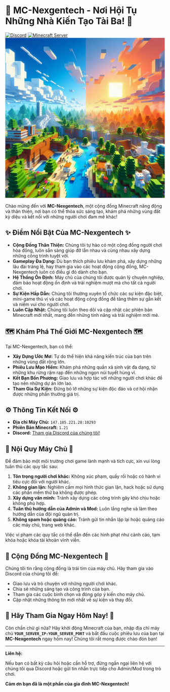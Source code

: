 # 🚀 MC-Nexgentech - Nơi Hội Tụ Những Nhà Kiến Tạo Tài Ba! 🚀

[![Discord](https://img.shields.io/discord/YOUR_DISCORD_SERVER_ID?color=5865F2&label=Discord&logo=discord&logoColor=fff)](YOUR_DISCORD_INVITE_LINK)
[![Minecraft Server](https://img.shields.io/badge/Minecraft-MC--Nexgentech-brightgreen?logo=minecraft&style=flat-square)](YOUR_SERVER_IP:YOUR_SERVER_PORT)
![Server Banner](images/banner.png)

Chào mừng đến với **MC-Nexgentech**, một cộng đồng Minecraft năng động và thân thiện, nơi bạn có thể thỏa sức sáng tạo, khám phá những vùng đất kỳ diệu và kết nối với những người chơi đam mê khác!

## ✨ Điểm Nổi Bật Của MC-Nexgentech ✨

* **Cộng Đồng Thân Thiện:** Chúng tôi tự hào có một cộng đồng người chơi hòa đồng, luôn sẵn sàng giúp đỡ lẫn nhau và cùng nhau xây dựng những công trình tuyệt vời.
* **Gameplay Đa Dạng:** Dù bạn thích phiêu lưu khám phá, xây dựng những lâu đài tráng lệ, hay tham gia vào các hoạt động cộng đồng, MC-Nexgentech luôn có điều gì đó dành cho bạn.
* **Hệ Thống Ổn Định:** Máy chủ của chúng tôi được quản lý chuyên nghiệp, đảm bảo hoạt động ổn định và trải nghiệm mượt mà cho tất cả người chơi.
* **Sự Kiện Hấp Dẫn:** Chúng tôi thường xuyên tổ chức các sự kiện đặc biệt, mini-game thú vị và các hoạt động cộng đồng để tăng thêm sự gắn kết và niềm vui cho người chơi.
* **Luôn Cập Nhật:** Chúng tôi luôn theo dõi và cập nhật các phiên bản Minecraft mới nhất, mang đến những tính năng và trải nghiệm mới mẻ.

## 🗺️ Khám Phá Thế Giới MC-Nexgentech 🗺️

Tại MC-Nexgentech, bạn có thể:

* **Xây Dựng Ước Mơ:** Tự do thể hiện khả năng kiến trúc của bạn trên những vùng đất rộng lớn.
* **Phiêu Lưu Mạo Hiểm:** Khám phá những quần xã sinh vật đa dạng, từ những khu rừng rậm rạp đến những ngọn núi tuyết hùng vĩ.
* **Kết Bạn Bốn Phương:** Giao lưu và hợp tác với những người chơi khác để tạo nên những dự án lớn lao.
* **Tham Gia Sự Kiện:** Đừng bỏ lỡ những sự kiện độc đáo và cơ hội nhận được những phần thưởng giá trị.

## ⚙️ Thông Tin Kết Nối ⚙️

* **Địa chỉ Máy Chủ:** `147.185.221.28:10293`
* **Phiên Bản Minecraft:** `1.21`
* **Discord:** [Tham gia Discord của chúng tôi!](YOUR_DISCORD_INVITE_LINK)

## 📜 Nội Quy Máy Chủ 📜

Để đảm bảo một môi trường chơi game lành mạnh và tích cực, xin vui lòng tuân thủ các quy tắc sau:

1.  **Tôn trọng người chơi khác:** Không xúc phạm, quấy rối hoặc có hành vi tiêu cực đối với người khác.
2.  **Không gian lận:** Nghiêm cấm mọi hình thức gian lận, hack hoặc sử dụng các phần mềm thứ ba không được phép.
3.  **Xây dựng văn minh:** Tránh xây dựng các công trình gây khó chịu hoặc không phù hợp.
4.  **Tuân thủ hướng dẫn của Admin và Mod:** Luôn lắng nghe và làm theo hướng dẫn của đội ngũ quản trị.
5.  **Không spam hoặc quảng cáo:** Tránh gửi tin nhắn lặp lại hoặc quảng cáo các máy chủ, trang web khác.

Việc vi phạm các quy tắc có thể dẫn đến các hình phạt như cảnh cáo, tạm khóa hoặc khóa tài khoản vĩnh viễn.

## 🤝 Cộng Đồng MC-Nexgentech 🤝

Chúng tôi tin rằng cộng đồng là trái tim của máy chủ. Hãy tham gia vào Discord của chúng tôi để:

* Giao lưu và trò chuyện với những người chơi khác.
* Chia sẻ những sáng tạo và công trình của bạn.
* Tham gia các cuộc bình chọn và đóng góp ý kiến cho máy chủ.
* Cập nhật những thông tin mới nhất về sự kiện và thay đổi.

## 🎉 Hãy Tham Gia Ngay Hôm Nay! 🎉

Còn chần chừ gì nữa? Hãy khởi động Minecraft của bạn, nhập địa chỉ máy chủ **`YOUR_SERVER_IP:YOUR_SERVER_PORT`** và bắt đầu cuộc phiêu lưu của bạn tại **MC-Nexgentech** ngay hôm nay! Chúng tôi rất mong được chào đón bạn!

---

**Liên hệ:**

Nếu bạn có bất kỳ câu hỏi hoặc cần hỗ trợ, đừng ngần ngại liên hệ với chúng tôi qua Discord hoặc gửi tin nhắn trực tiếp cho Admin/Mod trong trò chơi.

**Cảm ơn bạn đã là một phần của gia đình MC-Nexgentech!**
